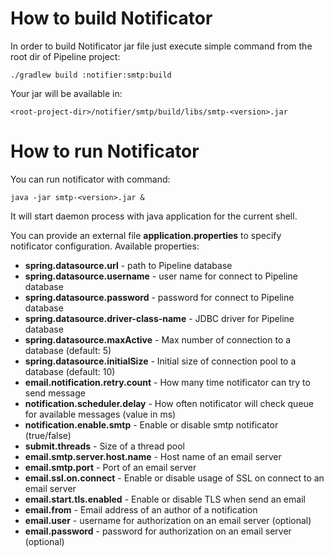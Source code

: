 # How to build Notificator
In order to build Notificator jar file just execute simple command from the root dir of Pipeline project:
```
./gradlew build :notifier:smtp:build
```

Your jar will be available in:
```
<root-project-dir>/notifier/smtp/build/libs/smtp-<version>.jar
```

# How to run Notificator

You can run notificator with command:
```
java -jar smtp-<version>.jar &
```

It will start daemon process with java application for the current shell.

You can provide an external file **application.properties** to specify notificator configuration. 
Available properties:
* **spring.datasource.url** - path to Pipeline database
* **spring.datasource.username** - user name for connect to Pipeline database 
* **spring.datasource.password** - password for connect to Pipeline database 
* **spring.datasource.driver-class-name** - JDBC driver for Pipeline database
* **spring.datasource.maxActive** - Max number of connection to a database (default: 5)
* **spring.datasource.initialSize** - Initial size of connection pool to a database (default: 10)
* **email.notification.retry.count** - How many time notificator can try to send message
* **notification.scheduler.delay** - How often notificator will check queue for available messages (value in ms)
* **notification.enable.smtp** - Enable or disable smtp notificator (true/false)
* **submit.threads** - Size of a thread pool 
* **email.smtp.server.host.name** - Host name of an email server
* **email.smtp.port** - Port of an email server
* **email.ssl.on.connect** - Enable or disable usage of SSL on connect to an email server
* **email.start.tls.enabled** - Enable or disable TLS when send an email
* **email.from** - Email address of an author of a notification
* **email.user** - username for authorization on an email server (optional)
* **email.password** - password for authorization on an email server (optional)
